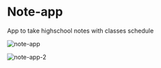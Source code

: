 # Note-app
App to take highschool notes with classes schedule 

![note-app](https://github.com/Xernary/Note-app/assets/75204222/795af3a3-8026-4056-a4c9-161644633edf)

![note-app-2](https://github.com/Xernary/Note-app/assets/75204222/a198f8b8-049e-42c0-9ac2-f7e12221b3ac)

